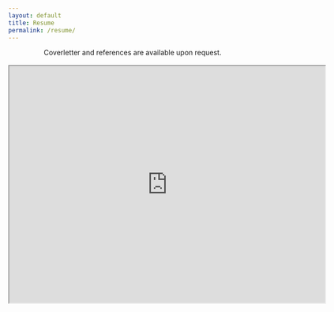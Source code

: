 ```yaml
---
layout: default
title: Resume
permalink: /resume/
---
```

<center>
Coverletter and references are available upon request.
<br>
<br>
<iframe src="https://drive.google.com/file/d/1e3q5ImS-amddoatXVdTPr1SKTvmVCTaf/preview" width="640" height="480"></iframe>
</center>